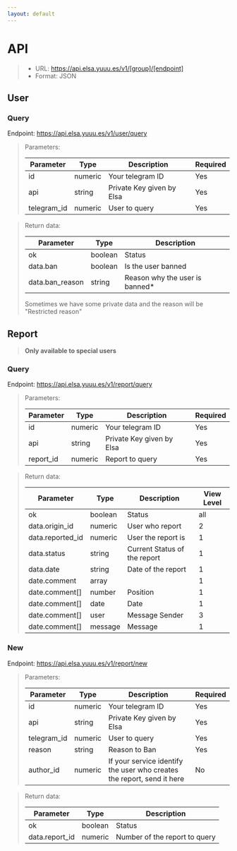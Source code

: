```yaml
---
layout: default
---
```


# API
> - URL: https://api.elsa.yuuu.es/v1/[group]/[endpoint]
> - Format: JSON

## User

### Query

Endpoint: https://api.elsa.yuuu.es/v1/user/query

> Parameters:
> 
> | Parameter | Type | Description | Required |
> | --- | --- | --- | --- |
> | id  | numeric | Your telegram ID          | Yes  | 
> | api | string  | Private Key given by Elsa | Yes  |
> | telegram_id | numeric | User to query | Yes |

> Return data:
>
> | Parameter | Type | Description | 
> | --- | --- | --- |
> | ok  | boolean | Status |
> | data.ban | boolean  | Is the user banned |
> | data.ban_reason | string  | Reason why the user is banned* |
> 
> Sometimes we have some private data and the reason will be "Restricted reason"


## Report
> **Only available to special users**

### Query

Endpoint: https://api.elsa.yuuu.es/v1/report/query

> Parameters:
> 
> | Parameter | Type | Description | Required |
> | --- | --- | --- | --- |
> | id  | numeric | Your telegram ID          | Yes  | 
> | api | string  | Private Key given by Elsa | Yes  |
> | report_id | numeric | Report to query | Yes |

> Return data:
>
> | Parameter | Type | Description | View Level |
> | --- | --- | --- | --- |
> | ok  | boolean | Status | all |
> | data.origin_id | numeric | User who report | 2 |
> | data.reported_id | numeric | User the report is | 1 |
> | data.status | string | Current Status of the report | 1 |
> | data.date | string | Date of the report | 1 |
> | date.comment | array | | 1 |
> | date.comment[] | number | Position | 1 |
> | date.comment[] | date | Date | 1 |
> | date.comment[] | user | Message Sender | 3 |
> | date.comment[] | message | Message | 1 |

### New

Endpoint: https://api.elsa.yuuu.es/v1/report/new

> Parameters:
> 
> | Parameter | Type | Description | Required |
> | --- | --- | --- | --- |
> | id  | numeric | Your telegram ID          | Yes  | 
> | api | string  | Private Key given by Elsa | Yes  |
> | telegram_id | numeric | User to query | Yes |
> | reason | string | Reason to Ban | Yes |
> | author_id | numeric | If your service identify the user who creates the report, send it here | No |

> Return data:
>
> | Parameter | Type | Description | 
> | --- | --- | --- |
> | ok  | boolean | Status | 
> | data.report_id | numeric  | Number of the report to query |
